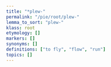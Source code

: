 ```yaml
---
title: "*plew-"
permalink: "/pie/root/plew-"
lemma_to_sort: "plew-"
klass: root
etymology: []
markers: []
synonyms: []
definitions: ["to fly", "flow", "run"]
topics: []
---
```

